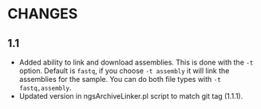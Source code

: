 CHANGES
=======

1.1
---
* Added ability to link and download assemblies.  This is done with the `-t` option.  Default is `fastq`, if you choose `-t assembly` it will link the assemblies for the sample.  You can do both file types with `-t fastq,assembly`.
* Updated version in ngsArchiveLinker.pl script to match git tag (1.1.1).
